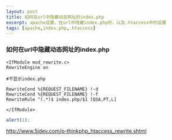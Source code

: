 ```yaml
---
layout: post
title: 如何在url中隐藏动态网址的index.php
excerpt: apache设置，在url中隐藏index.php的，以及.htaccess中的设置
tags: [apache,index.php,.htaccess]
---
```


### 如何在url中隐藏动态网址的index.php

	<IfModule mod_rewrite.c>
	RewriteEngine on

	#不显示index.php

	RewriteCond %{REQUEST_FILENAME} !-d
	RewriteCond %{REQUEST_FILENAME} !-f
	RewriteRule ^(.*)$ index.php/$1 [QSA,PT,L]

	</IfModule>

```javascript
alert(1);
```
http://www.5idev.com/p-thinkphp_htaccess_rewrite.shtml